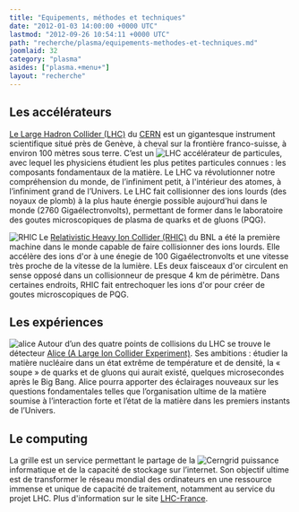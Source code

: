 ```yaml
---
title: "Equipements, méthodes et techniques"
date: "2012-01-03 14:00:00 +0000 UTC"
lastmod: "2012-09-26 10:54:11 +0000 UTC"
path: "recherche/plasma/equipements-methodes-et-techniques.md"
joomlaid: 32
category: "plasma"
asides: ["plasma.+menu+"]
layout: "recherche"
---
```

Les accélérateurs
-----------------

[Le Large Hadron Collider (LHC)](http://public.web.cern.ch/public/fr/LHC/LHC-fr.html) du [CERN](http://www.cern.ch) est un gigantesque instrument scientifique situé près de Genève, à cheval sur la frontière franco-suisse, à environ 100 mètres sous terre. C’est un ![LHC](images/Recherche/Plasma/LHC.jpg) accélérateur de particules, avec lequel les physiciens étudient les plus petites particules connues : les composants fondamentaux de la matière. Le LHC va révolutionner notre compréhension du monde, de l’infiniment petit, à l'intérieur des atomes, à l’infiniment grand de l’Univers. Le LHC fait collisionner des ions lourds (des noyaux de plomb) à la plus haute énergie possible aujourd'hui dans le monde (2760 Gigaélectronvolts), permettant de former dans le laboratoire des goutes microscopiques de plasma de quarks et de gluons (PQG).

![RHIC](images/Recherche/Plasma/RHIC.jpg) Le [Relativistic Heavy Ion Collider (RHIC)](http://www.bnl.gov/rhic/) du BNL a été la première machine dans le monde capable de faire collisionner des ions lourds. Elle accélère des ions d'or à une énegie de 100 Gigaélectronvolts et une vitesse très proche de la vitesse de la lumière. LEs deux faisceaux d'or circulent en sense opposé dans un collisionneur de presque 4 km de périmètre. Dans certaines endroits, RHIC fait entrechoquer les ions d'or pour créer de goutes microscopiques de PQG.

Les expériences
---------------

![alice](images/Recherche/Plasma/alice.jpg) Autour d’un des quatre points de collisions du LHC se trouve le détecteur [Alice (A Large Ion Collider Experiment)](aliweb.cern.ch). Ses ambitions : étudier la matière nucléaire dans un état extrême de température et de densité, la « soupe » de quarks et de gluons qui aurait existé, quelques microsecondes après le Big Bang. Alice pourra apporter des éclairages nouveaux sur les questions fondamentales telles que l’organisation ultime de la matière soumise à l’interaction forte et l’état de la matière dans les premiers instants de l’Univers.

Le computing
------------

La grille est un service permettant le partage de la ![Cerngrid](images/Recherche/Plasma/Cerngrid.jpg) puissance informatique et de la capacité de stockage sur l’internet. Son objectif ultime est de transformer le réseau mondial des ordinateurs en une ressource immense et unique de capacité de traitement, notamment au service du projet LHC. Plus d'information sur le site [LHC-France](http://www.lhc-france.fr/defi-informatique/la-grille-releve-le-defi).
